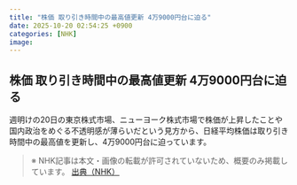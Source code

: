 ```yaml
---
title: "株価 取り引き時間中の最高値更新 4万9000円台に迫る"
date: 2025-10-20 02:54:25 +0900
categories: [NHK]
image: 
---
```

## 株価 取り引き時間中の最高値更新 4万9000円台に迫る

週明けの20日の東京株式市場、ニューヨーク株式市場で株価が上昇したことや国内政治をめぐる不透明感が薄らいだという見方から、日経平均株価は取り引き時間中の最高値を更新し、4万9000円台に迫っています。

> ※ NHK記事は本文・画像の転載が許可されていないため、概要のみ掲載しています。
[出典（NHK）](http://www3.nhk.or.jp/news/html/20251020/k10014953641000.html)
